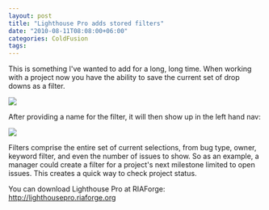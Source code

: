```yaml
---
layout: post
title: "Lighthouse Pro adds stored filters"
date: "2010-08-11T08:08:00+06:00"
categories: ColdFusion 
tags: 
---
```


This is something I've wanted to add for a long, long time. When working with a project now you have the ability to save the current set of drop downs as a filter. 

<img src="https://static.raymondcamden.com/images/Screen shot 2010-08-11 at 6.39.06 AM.png" />

After providing a name for the filter, it will then show up in the left hand nav:

<img src="https://static.raymondcamden.com/images/cfjedi/Screen shot 2010-08-11 at 6.38.35 AM.png" />

Filters comprise the entire set of current selections, from bug type, owner, keyword filter, and even the number of issues to show. So as an example, a manager could create a filter for a project's next milestone limited to open issues. This creates a quick way to check project status.

You can download Lighthouse Pro at RIAForge: <a href="http://lighthousepro.riaforge.org">http://lighthousepro.riaforge.org</a>